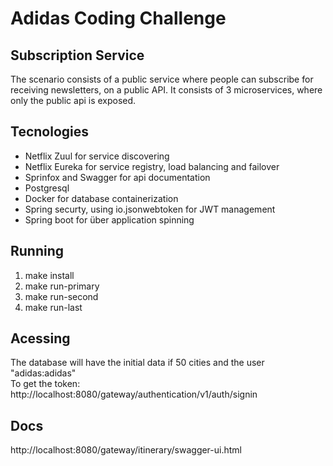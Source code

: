 # Adidas Coding Challenge

## Subscription Service

The scenario consists of a public service where people can subscribe for receiving newsletters, on a public API. It consists of 3 microservices, where only the public api is exposed.

## Tecnologies


* Netflix Zuul for service discovering
* Netflix Eureka for service registry, load balancing and failover
* Sprinfox and Swagger for api documentation
* Postgresql 
* Docker for database containerization
* Spring securty, using io.jsonwebtoken for JWT management
* Spring boot for über application spinning

## Running 
1. make install
2. make run-primary
3. make run-second
4. make run-last

## Acessing
The database will have the initial data if 50 cities and the user "adidas:adidas"  
To get the token: http://localhost:8080/gateway/authentication/v1/auth/signin

## Docs
http://localhost:8080/gateway/itinerary/swagger-ui.html
